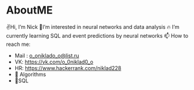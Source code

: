 # AboutME
✌Hi, I’m Nick 🤟I’m interested in neural networks and data analysis
🔥 I’m currently learning SQL and event predictions by neural networks 
📫 How to reach me:
* Mail : o_oniklado_o@list.ru 
* VK: https://vk.com/o_0niklad0_o
* HR: https://www.hackerrank.com/niklad228 
* 🧠 Algorithms 
* 🥇SQL

